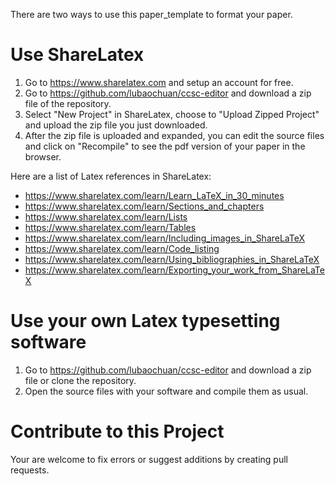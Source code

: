 There are two ways to use this paper_template to format your paper.

# Use ShareLatex
1. Go to https://www.sharelatex.com and setup an account for free.
2. Go to https://github.com/lubaochuan/ccsc-editor and download a zip file of the repository.
3. Select "New Project" in ShareLatex, choose to "Upload Zipped Project" and upload the zip file you just downloaded.
4. After the zip file is uploaded and expanded, you can edit the source files and click on "Recompile" to see the pdf version of your paper in the browser.

Here are a list of Latex references in ShareLatex:
 - https://www.sharelatex.com/learn/Learn_LaTeX_in_30_minutes
 - https://www.sharelatex.com/learn/Sections_and_chapters
 - https://www.sharelatex.com/learn/Lists
 - https://www.sharelatex.com/learn/Tables
 - https://www.sharelatex.com/learn/Including_images_in_ShareLaTeX
 - https://www.sharelatex.com/learn/Code_listing
 - https://www.sharelatex.com/learn/Using_bibliographies_in_ShareLaTeX
 - https://www.sharelatex.com/learn/Exporting_your_work_from_ShareLaTeX

# Use your own Latex typesetting software
1. Go to https://github.com/lubaochuan/ccsc-editor and download a zip file or clone the repository.
2. Open the source files with your software and compile them as usual.

# Contribute to this Project
Your are welcome to fix errors or suggest additions by creating pull requests.

